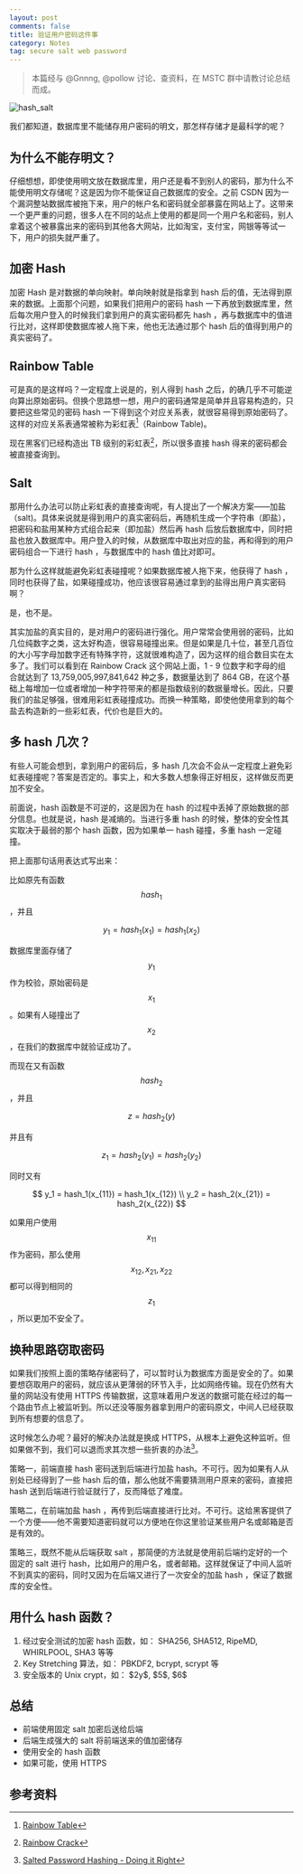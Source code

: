 ```yaml
---
layout: post
comments: false
title: 验证用户密码这件事
category: Notes
tag: secure salt web password
---
```


> 本篇经与 @Gnnng, @pollow 讨论、查资料，在 MSTC 群中请教讨论总结而成。

![hash_salt](//code.mforever78.com/images/hash_salt.jpg)

我们都知道，数据库里不能储存用户密码的明文，那怎样存储才是最科学的呢？

## 为什么不能存明文？

仔细想想，即使使用明文放在数据库里，用户还是看不到别人的密码，那为什么不能使用明文存储呢？这是因为你不能保证自己数据库的安全。之前 CSDN 因为一个漏洞整站数据库被拖下来，用户的帐户名和密码就全部暴露在网站上了。这带来一个更严重的问题，很多人在不同的站点上使用的都是同一个用户名和密码，别人拿着这个被暴露出来的密码到其他各大网站，比如淘宝，支付宝，网银等等试一下，用户的损失就严重了。

## 加密 Hash

加密 Hash 是对数据的单向映射。单向映射就是指拿到 hash 后的值，无法得到原来的数据。上面那个问题，如果我们把用户的密码 hash 一下再放到数据库里，然后每次用户登入的时候我们拿到用户的真实密码都先 hash ，再与数据库中的值进行比对，这样即使数据库被人拖下来，他也无法通过那个 hash 后的值得到用户的真实密码了。

## Rainbow Table

可是真的是这样吗？一定程度上说是的，别人得到 hash 之后，的确几乎不可能逆向算出原始密码。但换个思路想一想，用户的密码通常是简单并且容易构造的，只要把这些常见的密码 hash 一下得到这个对应关系表，就很容易得到原始密码了。这样的对应关系表通常被称为彩虹表[^1]（Rainbow Table)。

现在黑客们已经构造出 TB 级别的彩虹表[^2]，所以很多直接 hash 得来的密码都会被直接查询到。

## Salt

那用什么办法可以防止彩虹表的直接查询呢，有人提出了一个解决方案——加盐（salt)。具体来说就是得到用户的真实密码后，再随机生成一个字符串（即盐），把密码和盐用某种方式组合起来（即加盐）然后再 hash 后放后数据库中，同时把盐也放入数据库中。用户登入的时候，从数据库中取出对应的盐，再和得到的用户密码组合一下进行 hash ，与数据库中的 hash 值比对即可。

那为什么这样就能避免彩虹表碰撞呢？如果数据库被人拖下来，他获得了 hash ，同时也获得了盐，如果碰撞成功，他应该很容易通过拿到的盐得出用户真实密码啊？

是，也不是。

其实加盐的真实目的，是对用户的密码进行强化。用户常常会使用弱的密码，比如几位纯数字之类，这太好构造，很容易碰撞出来。但是如果是几十位，甚至几百位的大小写字母加数字还有特殊字符，这就很难构造了，因为这样的组合数目实在太多了。我们可以看到在 Rainbow Crack 这个网站上面，1 - 9 位数字和字母的组合就达到了 13,759,005,997,841,642 种之多，数据量达到了 864 GB，在这个基础上每增加一位或者增加一种字符带来的都是指数级别的数据量增长。因此，只要我们的盐足够强，很难用彩虹表碰撞成功。而换一种策略，即使他使用拿到的每个盐去构造新的一些彩虹表，代价也是巨大的。

## 多 hash 几次？

有些人可能会想到，拿到用户的密码后，多 hash 几次会不会从一定程度上避免彩虹表碰撞呢？答案是否定的。事实上，和大多数人想象得正好相反，这样做反而更加不安全。

前面说，hash 函数是不可逆的，这是因为在 hash 的过程中丢掉了原始数据的部分信息。也就是说，hash 是减熵的。当进行多重 hash 的时候，整体的安全性其实取决于最弱的那个 hash 函数，因为如果单一 hash 碰撞，多重 hash 一定碰撞。

把上面那句话用表达式写出来：

比如原先有函数 $$ hash_1 $$，并且

$$
y_1 = hash_1(x_1) = hash_1(x_2)
$$

数据库里面存储了 $$ y_1 $$ 作为校验，原始密码是 $$ x_1 $$。如果有人碰撞出了 $$ x_2 $$ ，在我们的数据库中就验证成功了。

而现在又有函数 $$ hash_2 $$，并且

$$
z = hash_2(y)
$$

并且有

$$
z_1 = hash_2(y_1) = hash_2(y_2)
$$

同时又有

$$
y_1 = hash_1(x_{11}) = hash_1(x_{12}) \\
y_2 = hash_2(x_{21}) = hash_2(x_{22})
$$

如果用户使用 $$ x_{11} $$ 作为密码，那么使用 $$ x_{12}, x_{21}, x_{22} $$ 都可以得到相同的 $$ z_1 $$，所以更加不安全了。

## 换种思路窃取密码

如果我们按照上面的策略存储密码了，可以暂时认为数据库方面是安全的了。如果要想窃取用户的密码，就应该从更薄弱的环节入手，比如网络传输。现在仍然有大量的网站没有使用 HTTPS 传输数据，这意味着用户发送的数据可能在经过的每一个路由节点上被监听到。所以还没等服务器拿到用户的密码原文，中间人已经获取到所有想要的信息了。

这时候怎么办呢？最好的解决办法就是换成 HTTPS，从根本上避免这种监听。但如果做不到，我们可以退而求其次想一些折衷的办法[^3]。

策略一，前端直接 hash 密码送到后端进行加盐 hash。不可行。因为如果有人从别处已经得到了一些 hash 后的值，那么他就不需要猜测用户原来的密码，直接把 hash 送到后端进行验证就行了，反而降低了难度。

策略二，在前端加盐 hash ，再传到后端直接进行比对。不可行。这给黑客提供了一个方便——他不需要知道密码就可以方便地在你这里验证某些用户名或邮箱是否是有效的。

策略三，既然不能从后端获取 salt ，那简便的方法就是使用前后端约定好的一个固定的 salt 进行 hash，比如用户的用户名，或者邮箱。这样就保证了中间人监听不到真实的密码，同时又因为在后端又进行了一次安全的加盐 hash ，保证了数据库的安全性。

## 用什么 hash 函数？

1. 经过安全测试的加密 hash 函数，如： SHA256, SHA512, RipeMD, WHIRLPOOL, SHA3 等等
2. Key Stretching 算法，如： PBKDF2, bcrypt, scrypt 等
3. 安全版本的 Unix crypt，如： \$2y\$, \$5\$, \$6\$

## 总结

- 前端使用固定 salt 加密后送给后端
- 后端生成强大的 salt 将前端送来的值加密储存
- 使用安全的 hash 函数
- 如果可能，使用 HTTPS

## 参考资料

[^1]: [Rainbow Table](http://en.wikipedia.org/wiki/Rainbow_table)
[^2]: [Rainbow Crack](http://project-rainbowcrack.com/table.htm)
[^3]: [Salted Password Hashing - Doing it Right](https://crackstation.net/hashing-security.htm)
